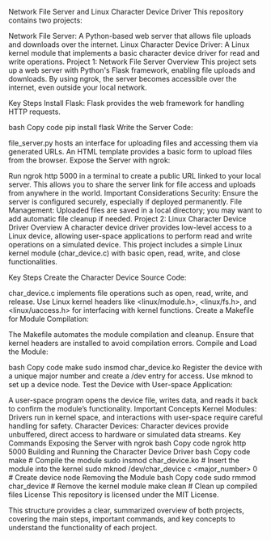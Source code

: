Network File Server and Linux Character Device Driver
This repository contains two projects:

Network File Server: A Python-based web server that allows file uploads and downloads over the internet.
Linux Character Device Driver: A Linux kernel module that implements a basic character device driver for read and write operations.
Project 1: Network File Server
Overview
This project sets up a web server with Python's Flask framework, enabling file uploads and downloads. By using ngrok, the server becomes accessible over the internet, even outside your local network.

Key Steps
Install Flask: Flask provides the web framework for handling HTTP requests.

bash
Copy code
pip install flask
Write the Server Code:

file_server.py hosts an interface for uploading files and accessing them via generated URLs.
An HTML template provides a basic form to upload files from the browser.
Expose the Server with ngrok:

Run ngrok http 5000 in a terminal to create a public URL linked to your local server.
This allows you to share the server link for file access and uploads from anywhere in the world.
Important Considerations
Security: Ensure the server is configured securely, especially if deployed permanently.
File Management: Uploaded files are saved in a local directory; you may want to add automatic file cleanup if needed.
Project 2: Linux Character Device Driver
Overview
A character device driver provides low-level access to a Linux device, allowing user-space applications to perform read and write operations on a simulated device. This project includes a simple Linux kernel module (char_device.c) with basic open, read, write, and close functionalities.

Key Steps
Create the Character Device Source Code:

char_device.c implements file operations such as open, read, write, and release.
Use Linux kernel headers like <linux/module.h>, <linux/fs.h>, and <linux/uaccess.h> for interfacing with kernel functions.
Create a Makefile for Module Compilation:

The Makefile automates the module compilation and cleanup.
Ensure that kernel headers are installed to avoid compilation errors.
Compile and Load the Module:

bash
Copy code
make
sudo insmod char_device.ko
Register the device with a unique major number and create a /dev entry for access.
Use mknod to set up a device node.
Test the Device with User-space Application:

A user-space program opens the device file, writes data, and reads it back to confirm the module’s functionality.
Important Concepts
Kernel Modules: Drivers run in kernel space, and interactions with user-space require careful handling for safety.
Character Devices: Character devices provide unbuffered, direct access to hardware or simulated data streams.
Key Commands
Exposing the Server with ngrok
bash
Copy code
ngrok http 5000
Building and Running the Character Device Driver
bash
Copy code
make           # Compile the module
sudo insmod char_device.ko  # Insert the module into the kernel
sudo mknod /dev/char_device c <major_number> 0  # Create device node
Removing the Module
bash
Copy code
sudo rmmod char_device  # Remove the kernel module
make clean              # Clean up compiled files
License
This repository is licensed under the MIT License.

This structure provides a clear, summarized overview of both projects, covering the main steps, important commands, and key concepts to understand the functionality of each project.







